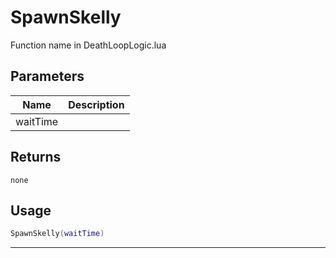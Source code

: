 # SpawnSkelly

Function name in DeathLoopLogic.lua

## Parameters

| Name     | Description |
| -------- | ----------- |
| waitTime |             |

## Returns

`none`

## Usage

```lua
SpawnSkelly(waitTime)
```

---
